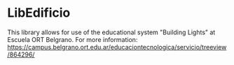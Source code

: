 # LibEdificio
 
This library allows for use of the educational system "Building Lights" at Escuela ORT Belgrano. For more information: https://campus.belgrano.ort.edu.ar/educaciontecnologica/servicio/treeview/864296/
